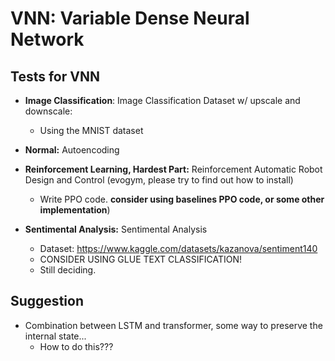 # VNN: Variable Dense Neural Network

## Tests for VNN

* **Image Classification**: Image Classification Dataset w/ upscale and downscale:
    * Using the MNIST dataset

* **Normal:** Autoencoding 

* **Reinforcement Learning, Hardest Part:** Reinforcement Automatic Robot Design and Control (evogym, please try to find out how to install)
    * Write PPO code. **consider using baselines PPO code, or some other implementation**)

* **Sentimental Analysis:** Sentimental Analysis 
    * Dataset: https://www.kaggle.com/datasets/kazanova/sentiment140
    * CONSIDER USING GLUE TEXT CLASSIFICATION!
    * Still deciding.


## Suggestion

* Combination between LSTM and transformer, some way to preserve the internal state...
    * How to do this???